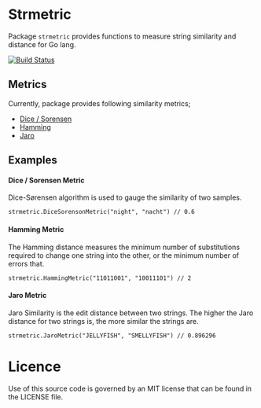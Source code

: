 # Strmetric
Package `strmetric` provides functions to measure string similarity and distance for Go lang.

[![Build Status](https://travis-ci.com/enginyoyen/strmetric.svg?branch=master)](https://travis-ci.com/enginyoyen/strmetric)
## Metrics 
Currently, package provides following similarity metrics;

* [Dice / Sorensen](http://en.wikipedia.org/wiki/Dice%27s_coefficient)
* [Hamming](http://en.wikipedia.org/wiki/Hamming_distance)
* [Jaro](https://en.wikipedia.org/wiki/Jaro%E2%80%93Winkler_distance)


## Examples
#### Dice / Sorensen Metric
Dice-Sørensen algorithm is used to gauge the similarity of two samples.
```
strmetric.DiceSorensonMetric("night", "nacht") // 0.6
```

#### Hamming Metric
The Hamming distance measures the minimum number of substitutions required to change one string into the other, or the minimum number of errors that. 

```
strmetric.HammingMetric("11011001", "10011101") // 2
```


#### Jaro Metric
Jaro Similarity is the edit distance between two strings. The higher the Jaro distance for two strings is, the more similar the strings are.

```
strmetric.JaroMetric("JELLYFISH", "SMELLYFISH") // 0.896296
```

# Licence 
Use of this source code is governed by an MIT license that can be found in the LICENSE file.
